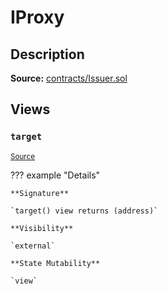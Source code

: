 # IProxy

## Description

**Source:** [contracts/Issuer.sol](https://github.com/Synthetixio/synthetix/tree/v2.73.1/contracts/Issuer.sol)

## Views

### `target`

<sub>[Source](https://github.com/Synthetixio/synthetix/tree/v2.73.1/contracts/Issuer.sol#L34)</sub>

??? example "Details"

    **Signature**

    `target() view returns (address)`

    **Visibility**

    `external`

    **State Mutability**

    `view`

